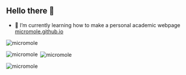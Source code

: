 ## Hello there 👋
- 🌱 I’m currently learning how to make a personal academic webpage [micromole.github.io](https://micromole.github.io/)
<!--
**micromole/micromole** is a ✨ _special_ ✨ repository because its `README.md` (this file) appears on your GitHub profile.

Here are some ideas to get you started:

- 🔭 I’m currently working on ...
- 🌱 I’m currently learning ...
- 👯 I’m looking to collaborate on ...
- 🤔 I’m looking for help with ...
- 💬 Ask me about ...
- 📫 How to reach me: ...
- 😄 Pronouns: ...
- ⚡ Fun fact: ...
-->

<p align="left"> <img src="https://komarev.com/ghpvc/?username=micromole&label=Profile%20views&color=0e75b6&style=flat" alt="micromole" /> </p>

<p><img align="left" src="https://github-readme-stats.vercel.app/api/top-langs?username=micromole&show_icons=true&locale=en&layout=compact" alt="micromole" /></p>

<p>&nbsp;<img align="center" src="https://github-readme-stats.vercel.app/api?username=micromole&show_icons=true&locale=en" alt="micromole" /></p>

<p><img align="center" src="https://github-readme-streak-stats.herokuapp.com/?user=micromole&" alt="micromole" /></p>
